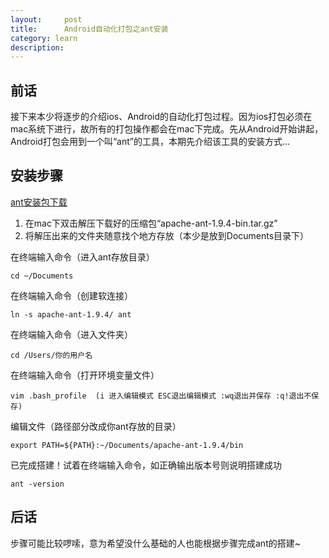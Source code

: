 ```yaml
---
layout:     post
title:      Android自动化打包之ant安装
category: learn
description:
---
```


## 前话
接下来本少将逐步的介绍ios、Android的自动化打包过程。因为ios打包必须在mac系统下进行，故所有的打包操作都会在mac下完成。先从Android开始讲起，Android打包会用到一个叫“ant”的工具，本期先介绍该工具的安装方式...

## 安装步骤
[ant安装包下载][]<br>
1. 在mac下双击解压下载好的压缩包“apache-ant-1.9.4-bin.tar.gz”<br>
2. 将解压出来的文件夹随意找个地方存放（本少是放到Documents目录下）<br>

在终端输入命令（进入ant存放目录）<br>

	cd ~/Documents
在终端输入命令（创建软连接）<br>

	ln -s apache-ant-1.9.4/ ant
在终端输入命令（进入文件夹）<br>

	cd /Users/你的用户名
在终端输入命令（打开环境变量文件）<br>

	vim .bash_profile  (i 进入编辑模式 ESC退出编辑模式 :wq退出并保存 :q!退出不保存)
编辑文件（路径部分改成你ant存放的目录）<br>

	export PATH=${PATH}:~/Documents/apache-ant-1.9.4/bin
已完成搭建！试着在终端输入命令，如正确输出版本号则说明搭建成功<br>

	ant -version
	
## 后话
步骤可能比较啰嗦，意为希望没什么基础的人也能根据步骤完成ant的搭建~





[ant安装包下载]:    http://ant.apache.org/bindownload.cgi  "ant安装包下载"
